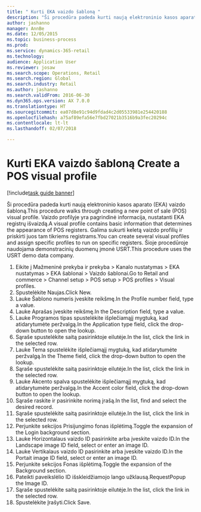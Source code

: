 ```yaml
--- 
title: " Kurti EKA vaizdo šabloną "
description: "Ši procedūra padeda kurti naują elektroninio kasos aparato (EKA) vaizdo šabloną."
author: jashanno
manager: AnnBe
ms.date: 12/05/2015
ms.topic: business-process
ms.prod: 
ms.service: dynamics-365-retail
ms.technology: 
audience: Application User
ms.reviewer: josaw
ms.search.scope: Operations, Retail
ms.search.region: Global
ms.search.industry: Retail
ms.author: jashanno
ms.search.validFrom: 2016-06-30
ms.dyn365.ops.version: AX 7.0.0
ms.translationtype: HT
ms.sourcegitcommit: ea07d8e91c94d9fdad4c2d05533981e254420188
ms.openlocfilehash: a75af89efa56e7fbd27021b3516b9a3fec20294c
ms.contentlocale: lt-lt
ms.lasthandoff: 02/07/2018

---
```

# <a name="create-a-pos-visual-profile"></a><span data-ttu-id="5583c-103"> Kurti EKA vaizdo šabloną </span><span class="sxs-lookup"><span data-stu-id="5583c-103">Create a POS visual profile</span></span> 

[!include[task guide banner](../includes/task-guide-banner.md)]

<span data-ttu-id="5583c-104">Ši procedūra padeda kurti naują elektroninio kasos aparato (EKA) vaizdo šabloną.</span><span class="sxs-lookup"><span data-stu-id="5583c-104">This procedure walks through creating a new point of sale (POS) visual profile.</span></span> <span data-ttu-id="5583c-105">Vaizdo profilyje yra pagrindinė informacija, nustatanti EKA registrų išvaizdą.</span><span class="sxs-lookup"><span data-stu-id="5583c-105">A visual profile contains basic information that determines the appearance of POS registers.</span></span> <span data-ttu-id="5583c-106">Galima sukurti keletą vaizdo profilių ir priskirti juos tam tikriems registrams.</span><span class="sxs-lookup"><span data-stu-id="5583c-106">You can create several visual profiles and assign specific profiles to run on specific registers.</span></span> <span data-ttu-id="5583c-107">Šioje procedūroje naudojama demonstracinių duomenų įmonė USRT.</span><span class="sxs-lookup"><span data-stu-id="5583c-107">This procedure uses the USRT demo data company.</span></span>

1. <span data-ttu-id="5583c-108">Eikite į Mažmeninė prekyba ir prekyba > Kanalo nustatymas > EKA nustatymas > EKA šablonai > Vaizdo šablonai.</span><span class="sxs-lookup"><span data-stu-id="5583c-108">Go to Retail and commerce > Channel setup > POS setup > POS profiles > Visual profiles.</span></span>
2. <span data-ttu-id="5583c-109">Spustelėkite Naujas.</span><span class="sxs-lookup"><span data-stu-id="5583c-109">Click New.</span></span>
3. <span data-ttu-id="5583c-110">Lauke Šablono numeris įveskite reikšmę.</span><span class="sxs-lookup"><span data-stu-id="5583c-110">In the Profile number field, type a value.</span></span>
4. <span data-ttu-id="5583c-111">Lauke Aprašas įveskite reikšmę.</span><span class="sxs-lookup"><span data-stu-id="5583c-111">In the Description field, type a value.</span></span>
5. <span data-ttu-id="5583c-112">Lauke Programos tipas spustelėkite išplečiamąjį mygtuką, kad atidarytumėte peržvalgą.</span><span class="sxs-lookup"><span data-stu-id="5583c-112">In the Application type field, click the drop-down button to open the lookup.</span></span>
6. <span data-ttu-id="5583c-113">Sąraše spustelėkite saitą pasirinktoje eilutėje.</span><span class="sxs-lookup"><span data-stu-id="5583c-113">In the list, click the link in the selected row.</span></span>
7. <span data-ttu-id="5583c-114">Lauke Tema spustelėkite išplečiamąjį mygtuką, kad atidarytumėte peržvalgą.</span><span class="sxs-lookup"><span data-stu-id="5583c-114">In the Theme field, click the drop-down button to open the lookup.</span></span>
8. <span data-ttu-id="5583c-115">Sąraše spustelėkite saitą pasirinktoje eilutėje.</span><span class="sxs-lookup"><span data-stu-id="5583c-115">In the list, click the link in the selected row.</span></span>
9. <span data-ttu-id="5583c-116">Lauke Akcento spalva spustelėkite išplečiamąjį mygtuką, kad atidarytumėte peržvalgą.</span><span class="sxs-lookup"><span data-stu-id="5583c-116">In the Accent color field, click the drop-down button to open the lookup.</span></span>
10. <span data-ttu-id="5583c-117">Sąraše raskite ir pasirinkite norimą įrašą.</span><span class="sxs-lookup"><span data-stu-id="5583c-117">In the list, find and select the desired record.</span></span>
11. <span data-ttu-id="5583c-118">Sąraše spustelėkite saitą pasirinktoje eilutėje.</span><span class="sxs-lookup"><span data-stu-id="5583c-118">In the list, click the link in the selected row.</span></span>
12. <span data-ttu-id="5583c-119">Perjunkite sekcijos Prisijungimo fonas išplėtimą.</span><span class="sxs-lookup"><span data-stu-id="5583c-119">Toggle the expansion of the Login background section.</span></span>
13. <span data-ttu-id="5583c-120">Lauke Horizontalaus vaizdo ID pasirinkite arba įveskite vaizdo ID.</span><span class="sxs-lookup"><span data-stu-id="5583c-120">In the Landscape image ID field, select or enter an image ID.</span></span>
14. <span data-ttu-id="5583c-121">Lauke Vertikalaus vaizdo ID pasirinkite arba įveskite vaizdo ID.</span><span class="sxs-lookup"><span data-stu-id="5583c-121">In the Portait image ID field, select or enter an image ID.</span></span>
15. <span data-ttu-id="5583c-122">Perjunkite sekcijos Fonas išplėtimą.</span><span class="sxs-lookup"><span data-stu-id="5583c-122">Toggle the expansion of the Background section.</span></span>
16. <span data-ttu-id="5583c-123">Pateikti paveikslėlio ID išskleidžiamojo lango užklausą.</span><span class="sxs-lookup"><span data-stu-id="5583c-123">RequestPopup the Image ID.</span></span>
17. <span data-ttu-id="5583c-124">Sąraše spustelėkite saitą pasirinktoje eilutėje.</span><span class="sxs-lookup"><span data-stu-id="5583c-124">In the list, click the link in the selected row.</span></span>
18. <span data-ttu-id="5583c-125">Spustelėkite Įrašyti.</span><span class="sxs-lookup"><span data-stu-id="5583c-125">Click Save.</span></span>


